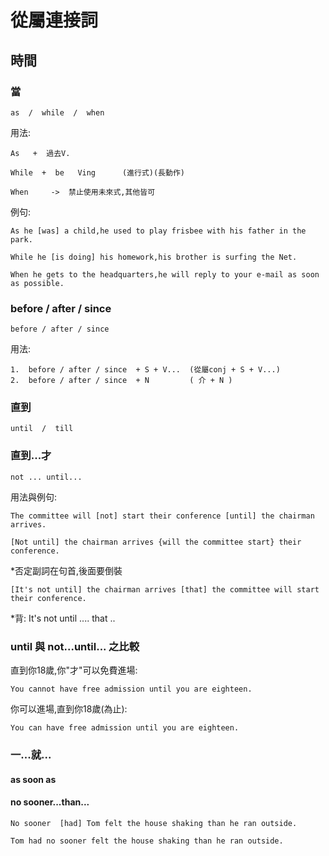 # 從屬連接詞
## 時間
### 當
```
as  /  while  /  when
```

用法:
```
As   +  過去V.
```
```
While  +  be   Ving      (進行式)(長動作)
```
```
When     ->  禁止使用未來式,其他皆可
```
例句:
```
As he [was] a child,he used to play frisbee with his father in the park.
```
```
While he [is doing] his homework,his brother is surfing the Net.
```
```
When he gets to the headquarters,he will reply to your e-mail as soon as possible.
```
### before / after / since
```
before / after / since
```
用法:
```
1.  before / after / since  + S + V...  (從屬conj + S + V...)
2.  before / after / since  + N         ( 介 + N )
```
### 直到
```
until  /  till
```
### 直到...才
```
not ... until...
```
用法與例句:
```
The committee will [not] start their conference [until] the chairman arrives.
```

```
[Not until] the chairman arrives {will the committee start} their conference.
```
*否定副詞在句首,後面要倒裝
```
[It's not until] the chairman arrives [that] the committee will start their conference.
```
*背: It's not until ....  that ..  

### until 與 not...until... 之比較
直到你18歲,你"才"可以免費進場:
```
You cannot have free admission until you are eighteen.
```
你可以進場,直到你18歲(為止):
```
You can have free admission until you are eighteen.
```
### 一...就...
#### as soon as
#### no sooner...than...
```
No sooner  [had] Tom felt the house shaking than he ran outside.
```
```
Tom had no sooner felt the house shaking than he ran outside.
```
#### 


